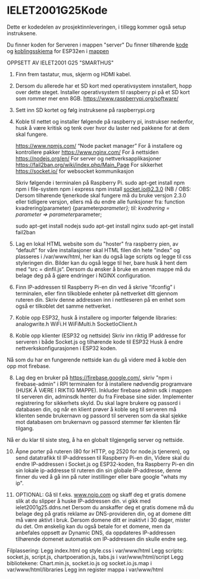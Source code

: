 # IELET2001G25Kode
Dette er kodedelen av prosjektinnleveringen, i tillegg kommer også setup instruksene.

Du finner koden for Serveren i mappen "server"
Du finner tilhørende [kode](ESP32/Kode_ESPnr1.ino) og [koblingsskjema](ESP32/Smarthus_koblingsskjema.jpg) for ESP32en i  [mappen](ESP32/)



OPPSETT AV IELET2001 G25 "SMARTHUS"

1. Finn frem tastatur, mus, skjerm og HDMI kabel.

2. Dersom du allerede har et SD kort med operativsystem innstallert, hopp over dette steget.
 	Installer operativsystem til raspberry pi på et SD kort som rommer mer enn 8GB.
	https://www.raspberrypi.org/software/ 


3. Sett inn SD kortet og følg instruksene på raspberrypi.org


4. Koble til nettet og installer følgende på raspberry pi, instrukser nedenfor, husk å være kritisk og tenk over 
	hvor du laster ned pakkene for at dem skal fungere.

	https://www.npmjs.com/ “Node packet manager” 	For å installere og kontrollere pakker
	https://www.nginx.com/ 				For å nettsiden
	https://nodejs.org/en/ 				For server og nettverksapplikasjoner
	https://fail2ban.org/wiki/index.php/Main_Page 	For sikkerhet
	https://socket.io/ 				for websocket kommunikasjon

	Skriv følgende i terminalen på Raspberry Pi. 
	sudo apt-get install npm
	npm i file-system 
	npm i express
	npm install socket.io@2.3.0		(NB / OBS: Dersom tilhørende tjenerkode skal fungere må du bruke versjon 2.3.0
						eller tidligere versjon, ellers må du endre alle funksjoner 
						fra: 	function kvadrering(parameter) {parameter*parameter};
						til: 	kvadrering = parameter => parameter*parameter;


	sudo apt-get install nodejs
	sudo apt-get install nginx
	sudo apt-get install fail2ban
	



4. Lag en lokal HTML website som du "hoster" fra raspberry pien, av “default” for våre installasjoner skal HTML filen din hete "index" og plasseres i /var/www/html,
	her kan du også lage scripts og legge til css styleringen din. Bilder kan du også legge til her, bare husk å hent dem med “src = dinfil.js“. 
	Dersom du ønsker å bruke en annen mappe må du belage deg på å gjøre endringer i NGINX configuration.

5. Finn IP-addressen til Raspberry Pi-en din ved å skrive “ifconfig” i terminalen, eller finn 
	tilkoblede enheter på nettverket ditt gjennom ruteren din. Skriv denne addressen inn i nettleseren 
	på en enhet som også er tilkoblet det samme nettverket. 


6. Koble opp ESP32, husk å installere og importer følgende libraries:
	analogwrite.h
	WiFi.H
	WiFiMulti.h
	SocketIoClient.h
 

7. Koble opp klienter (ESP32 og nettside)
	Skriv inn riktig IP addresse for serveren i både Socket.js og tilhørende kode til ESP32
	Husk å endre nettverkskonfigurasjonen i ESP32 koden.



Nå som du har en fungerende nettside kan du gå videre med å koble den opp mot firebase.
 
8. Lag deg en bruker på https://firebase.google.com/, skriv "npm i firebase-admin" i RPI terminalen for å installere nødvendig programvare (HUSK Å VÆRE I RIKTIG MAPPE).
	Inkluder firebase admin sdk i mappen til serveren din, adminsdk henter du fra Firebase sine sider. 
	Implementer registrering for sikkerhets skyld. Du skal lagre brukere og passord i databasen din, 
	 og når en klient prøver å koble seg til serveren må klienten sende brukernavn og passord til serveren
	 som da skal sjekke mot databasen om brukernavn og passord stemmer før klienten får tilgang. 


Nå er du klar til siste steg, å ha en globalt tilgjengelig server og nettside.

10. Åpne porter på ruteren (80 for HTTP, og 2520 for node.js tjeneren), og send datatrafikk til IP-addressen til Raspberry Pi-en din,
	Videre skal du endre IP-addressen i Socket.js og ESP32-koden, fra Raspberry Pi-en din sin lokale ip-addresse
	til ruteren din sin globale IP-addresse, denne finner du ved å gå inn på ruter instillinger eller bare google "whats my ip".

11. OPTIONAL: Gå til f.eks. www.noip.com og skaff deg et gratis domene slik at du slipper å huske IP-addressen din. 
	vi gikk med ielet2001g25.ddns.net
	Dersom du anskaffer deg et gratis domene må du belage deg på gratis reklame av DNS-provideren din, og at domene ditt må være aktivt i bruk. 
	Dersom domene ditt er inaktivt i 30 dager, mister du det. 
	Om ønskelig kan du også betale for et domene, men da anbefales oppsett av Dynamic DNS, da oppdateres IP-addressen tilhørende domenet
 	 automatisk om IP-addressen din skulle endre seg. 
	


Filplassering:
Legg index.html og style.css i var/www/html
Legg scripts: socket.js, script.js, chartpoeration.js, tabs.js i var/www/html/script
Legg bibliotekene: Chart.min.js, socket.io.js og socket.io.js.map i var/www/html/libraries
Legg inn register mappa i var/www/html

